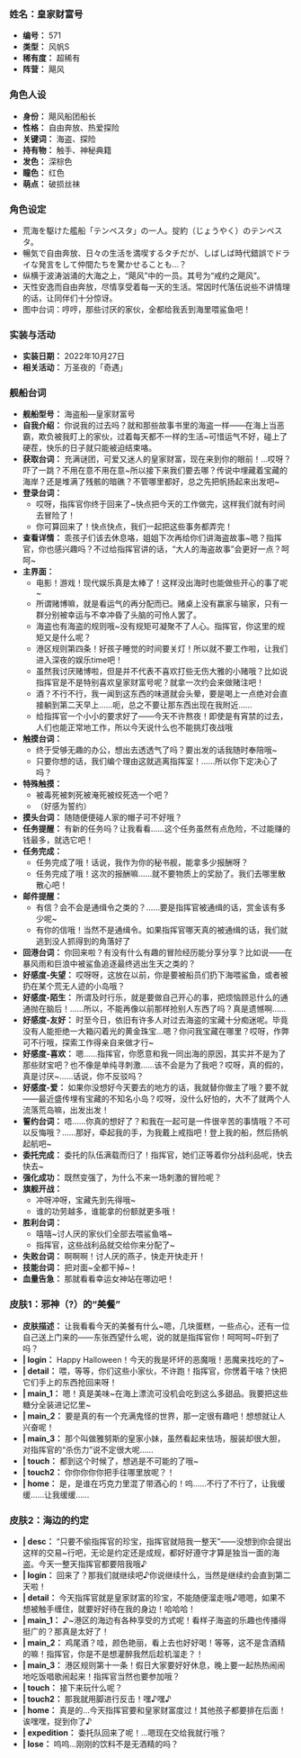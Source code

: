### 姓名：皇家财富号
* **编号：** 571
* **类型：** 风帆S
* **稀有度：** 超稀有
* **阵营：** 飓风


### 角色人设
* **身份：** 飓风船团船长
* **性格：** 自由奔放、热爱探险
* **关键词：** 海盗、探险
* **持有物：** 触手、神秘典籍
* **发色：** 深棕色
* **瞳色：** 红色
* **萌点：** 破损丝袜


### 角色设定
* 荒海を駆けた艦船「テンペスタ」の一人。掟約（じょうやく）のテンペスタ。
* 暢気で自由奔放、日々の生活を満喫するタチだが、しばしば時代錯誤でドライな発言をして仲間たちを驚かせることも…？
* 纵横于波涛汹涌的大海之上，“飓风”中的一员。其号为“戒约之飓风”。
* 天性安逸而自由奔放，尽情享受着每一天的生活。常因时代落伍说些不讲情理的话，让同伴们十分惊讶。
* 图中台词：哼哼，那些讨厌的家伙，全都给我丢到海里喂鲨鱼吧！


### 实装与活动
* **实装日期：** 2022年10月27日
* **相关活动：** 万圣夜的「奇遇」


### 舰船台词
* **舰船型号：** 海盗船—皇家财富号
* **自我介绍：** 你说我的过去吗？就和那些故事书里的海盗一样——在海上当恶霸，欺负被我盯上的家伙，过着每天都不一样的生活~可惜运气不好，碰上了硬茬，快乐的日子就只能被迫结束咯。
* **获取台词：** 充满谜团，可爱又迷人的皇家财富，现在来到你的眼前！…哎呀？吓了一跳？不用在意不用在意~所以接下来我们要去哪？传说中埋藏着宝藏的海岸？还是堆满了残骸的暗礁？不管哪里都好，总之先把帆扬起来出发吧~
* **登录台词：**
  * 哎呀，指挥官你终于回来了~快点把今天的工作做完，这样我们就有时间去冒险了！
  * 你可算回来了！快点快点，我们一起把这些事务都弄完！
* **查看详情：** 乖孩子们该去休息咯，姐姐下次再给你们讲海盗故事~嗯？指挥官，你也感兴趣吗？不过给指挥官讲的话，“大人的海盗故事”会更好一点？呵呵~
* **主界面：**
  * 电影！游戏！现代娱乐真是太棒了！这样没出海时也能做些开心的事了呢~
  * 所谓赌博嘛，就是看运气的再分配而已。赌桌上没有赢家与输家，只有一群分别被幸运与不幸冲昏了头脑的可怜人罢了。
  * 海盗也有海盗的规则哦~没有规矩可凝聚不了人心。指挥官，你这里的规矩又是什么呢？
  * 港区规则第四条！好孩子睡觉的时间要关灯！所以就不要工作啦，让我们进入深夜的娱乐time吧！
  * 虽然我讨厌赌博啦，但是并不代表不喜欢打些无伤大雅的小赌哦？比如说指挥官是不是特别喜欢皇家财富号呢？就拿一次约会来做赌注吧！
  * 酒？不行不行，我一闻到这东西的味道就会头晕，要是喝上一点绝对会直接躺到第二天早上……呃，总之不要让那东西出现在我附近……
  * 给指挥官一个小小的要求好了——今天不许熬夜！即使是有宵禁的过去，人们也能正常地工作，所以今天说什么也不能挑灯夜战哦
* **触摸台词：**
  * 终于受够无趣的办公，想出去透透气了吗？要出发的话我随时奉陪哦~
  * 只要你想的话，我们编个理由这就逃离指挥室！……所以你下定决心了吗？
* **特殊触摸：**
  * 被毒死被刺死被淹死被绞死选一个吧？
  * （好感为誓约）
* **摸头台词：** 随随便便碰人家的帽子可不好哦？
* **任务提醒：** 有新的任务吗？让我看看……这个任务虽然有点危险，不过能赚的钱最多，就选它吧！
* **任务完成：**
  * 任务完成了哦！话说，我作为你的秘书舰，能拿多少报酬呀？
  * 任务完成了哦！这次的报酬嘛……就不要物质上的奖励了。我们去哪里散散心吧！
* **邮件提醒：**
  * 有信？会不会是通缉令之类的？……要是指挥官被通缉的话，赏金该有多少呢~
  * 有你的信哦！当然不是通缉令。如果指挥官哪天真的被通缉的话，我们就逃到没人抓得到的角落好了
* **回港台词：** 你回来啦？有没有什么有趣的冒险经历能分享分享？比如说——在暴风雨和巨浪中被鲨鱼追逐最终逃出生天之类的？
* **好感度-失望：** 哎呀呀，这放在以前，你是要被船员们扔下海喂鲨鱼，或者被扔在某个荒无人迹的小岛哦？
* **好感度-陌生：** 所谓及时行乐，就是要做自己开心的事，把烦恼顾忌什么的通通抛在脑后！……所以，不能再像以前那样抢别人东西了吗？真是遗憾啊……
* **好感度-友好：** 时至今日，依旧有许多人对过去海盗的宝藏十分痴迷呢。毕竟没有人能拒绝一大箱闪着光的黄金珠宝…嗯？你问我宝藏在哪里？哎呀，作弊可不行哦，探索工作得亲自来做才行~
* **好感度-喜欢：** 嗯……指挥官，你愿意和我一同出海的原因，其实并不是为了那些财宝吧？也不像是单纯寻刺激……该不会是为了我吧？哎呀，真的假的，真是讨厌~……话说，你不反驳吗？
* **好感度-爱：** 如果你没想好今天要去的地方的话，我就替你做主了哦？要不就——最近盛传埋有宝藏的不知名小岛？哎呀，没什么好怕的，大不了就两个人流落荒岛嘛，出发出发！
* **誓约台词：** 唔……你真的想好了？和我在一起可是一件很辛苦的事情哦？不可以反悔哦？……那好，牵起我的手，为我戴上戒指吧！登上我的船，然后扬帆起航吧~
* **委托完成：** 委托的队伍满载而归了！指挥官，她们正等着你分战利品呢，快去快去~
* **强化成功：** 既然变强了，为什么不来一场刺激的冒险呢？
* **旗舰开战：**
  * 冲呀冲呀，宝藏先到先得哦~
  * 谁的功劳越多，谁能拿的份额就更多哦！
* **胜利台词：**
  * 嘻嘻~讨人厌的家伙们全部去喂鲨鱼咯~
  * 指挥官，这些战利品就交给你来分配了~
* **失败台词：** 啊啊啊！讨人厌的燕子，快走开快走开！
* **技能台词：** 把对面~全都干掉~！
* **血量告急：** 那就看看幸运女神站在哪边吧！


### 皮肤1：邪神（?）的“美餐”
* **皮肤描述：** 让我看看今天的美餐有什么~嗯，几块蛋糕，一些点心，还有一位自己送上门来的——东张西望什么呢，说的就是指挥官你！呵呵呵~吓到了吗？
* **| login：** Happy Halloween！今天的我是坏坏的恶魔哦！恶魔来找吃的了~
* **| detail：** 喂，等等，你们这些小家伙，不许跑！指挥官，你愣着干啥？快把它们手上的东西抢回来呀！
* **| main_1：** 嗯！真是美味~在海上漂流可没机会吃到这么多甜品。我要把这些糖分全装进记忆里~
* **| main_2：** 要是真的有一个充满鬼怪的世界，那一定很有趣吧！想想就让人兴奋呢！
* **| main_3：** 那个叫做雅努斯的皇家小妹，虽然看起来怯场，服装却很大胆，对指挥官的“杀伤力”说不定很大呢……
* **| touch：** 都到这个时候了，想逃是不可能的了哦~
* **| touch2：** 你你你你你把手往哪里放呢？！
* **| home：** 是，是谁在巧克力里混了带酒心的！呜……不行了不行了，让我缓缓……让我缓缓……


### 皮肤2：海边的约定
* **| desc：** “只要不偷指挥官的珍宝，指挥官就陪我一整天”——没想到你会提出这样的交易~行吧，无论是约定还是成规，都好好遵守才算是独当一面的海盗。今天一整天指挥官都要陪我哦♪
* **| login：** 回来了？那我们就继续吧♪你说继续什么，当然是继续约会直到第二天啦！
* **| detail：** 今天指挥官就是皇家财富的珍宝，不能随便溜走哦♪嗯嗯，如果不想被触手缠住，就要好好待在我的身边！哈哈哈！
* **| main_1：** ♪~港区的海边有各种享受的方式呢！看样子海盗的乐趣也传播得挺广的？那真是太好了！
* **| main_2：** 鸡尾酒？哇，颜色艳丽，看上去也好好喝！等等，这不是含酒精的嘛！指挥官，你是不是想灌醉我然后趁机溜走？！
* **| main_3：** 港区规则第十一条！假日大家要好好休息，晚上要一起热热闹闹地吃饭唱歌闹起来！指挥官当然也要参加哦？
* **| touch：** 接下来玩什么呢？
* **| touch2：** 那我就用脚进行反击！嘿♪嘿♪
* **| home：** 真是的…今天指挥官要和皇家财富度过！其他孩子都要排在后面！诶嘿嘿，捉到你了♪
* **| expedition：** 委托队回来了呢！…嗯现在交给我就行哦？
* **| lose：** 呜呜…刚刚的饮料不是无酒精的吗？
